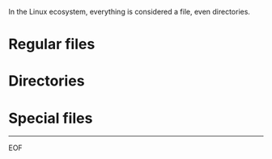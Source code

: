 In the Linux ecosystem, everything is considered a file, even directories.  

# Regular files

# Directories

# Special files

---
EOF
